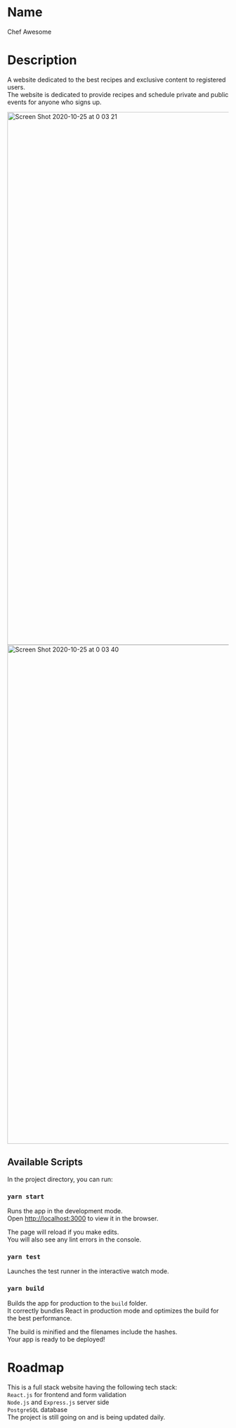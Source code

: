 # Name
Chef Awesome

# Description
A website dedicated to the best recipes and exclusive content to registered users.<br />
The website is dedicated to provide recipes and schedule private and public events for anyone who signs up.


<img width="1212" alt="Screen Shot 2020-10-25 at 0 03 21" src="https://user-images.githubusercontent.com/65219445/97085019-b3d45380-1655-11eb-9955-b50a19fa1497.png">

<img width="1135" alt="Screen Shot 2020-10-25 at 0 03 40" src="https://user-images.githubusercontent.com/65219445/97085050-e1210180-1655-11eb-9d16-7d9cca26c1b4.png">

## Available Scripts

In the project directory, you can run:

### `yarn start`

Runs the app in the development mode.<br />
Open [http://localhost:3000](http://localhost:3000) to view it in the browser.

The page will reload if you make edits.<br />
You will also see any lint errors in the console.

### `yarn test`

Launches the test runner in the interactive watch mode.<br />


### `yarn build`

Builds the app for production to the `build` folder.<br />
It correctly bundles React in production mode and optimizes the build for the best performance.

The build is minified and the filenames include the hashes.<br />
Your app is ready to be deployed!

# Roadmap
This is a full stack website having the following tech stack: <br />
`React.js` for frontend and form validation <br />
`Node.js` and `Express.js` server side <br />
`PostgreSQL` database <br />
The project is still going on and is being updated daily.